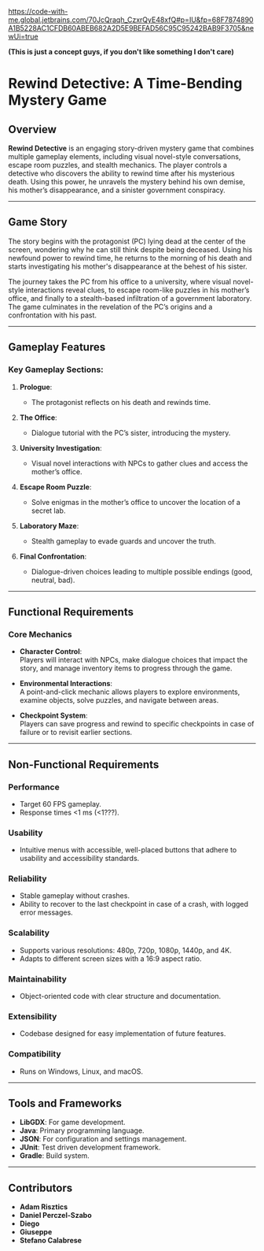 https://code-with-me.global.jetbrains.com/70JcQraqh_CzxrQyE48xfQ#p=IU&fp=68F7874890A1B5228AC1CFDB60ABEB682A2D5E9BEFAD56C95C95242BAB9F3705&newUi=true

**(This is just a concept guys, if you don't like something I don't care)**

# Rewind Detective: A Time-Bending Mystery Game 

## Overview

**Rewind Detective** is an engaging story-driven mystery game that combines multiple gameplay elements, including visual novel-style conversations, escape room puzzles, and stealth mechanics. The player controls a detective who discovers the ability to rewind time after his mysterious death. Using this power, he unravels the mystery behind his own demise, his mother’s disappearance, and a sinister government conspiracy.

---

## Game Story

The story begins with the protagonist (PC) lying dead at the center of the screen, wondering why he can still think despite being deceased. Using his newfound power to rewind time, he returns to the morning of his death and starts investigating his mother's disappearance at the behest of his sister. 

The journey takes the PC from his office to a university, where visual novel-style interactions reveal clues, to escape room-like puzzles in his mother’s office, and finally to a stealth-based infiltration of a government laboratory. The game culminates in the revelation of the PC’s origins and a confrontation with his past.

---

## Gameplay Features

### Key Gameplay Sections:
1. **Prologue**:  
   - The protagonist reflects on his death and rewinds time.  

2. **The Office**:  
   - Dialogue tutorial with the PC’s sister, introducing the mystery.  

3. **University Investigation**:  
   - Visual novel interactions with NPCs to gather clues and access the mother’s office.  

4. **Escape Room Puzzle**:  
   - Solve enigmas in the mother’s office to uncover the location of a secret lab.  

5. **Laboratory Maze**:  
   - Stealth gameplay to evade guards and uncover the truth.  

6. **Final Confrontation**:  
   - Dialogue-driven choices leading to multiple possible endings (good, neutral, bad).

---

## Functional Requirements

### Core Mechanics
- **Character Control**:  
   Players will interact with NPCs, make dialogue choices that impact the story, and manage inventory items to progress through the game.
   
- **Environmental Interactions**:  
   A point-and-click mechanic allows players to explore environments, examine objects, solve puzzles, and navigate between areas.

- **Checkpoint System**:  
   Players can save progress and rewind to specific checkpoints in case of failure or to revisit earlier sections.

---

## Non-Functional Requirements

### Performance
- Target 60 FPS gameplay.
- Response times <1 ms (<1???).

### Usability
- Intuitive menus with accessible, well-placed buttons that adhere to usability and accessibility standards.

### Reliability
- Stable gameplay without crashes.
- Ability to recover to the last checkpoint in case of a crash, with logged error messages.

### Scalability
- Supports various resolutions: 480p, 720p, 1080p, 1440p, and 4K.
- Adapts to different screen sizes with a 16:9 aspect ratio.

### Maintainability
- Object-oriented code with clear structure and documentation.

### Extensibility
- Codebase designed for easy implementation of future features.

### Compatibility
- Runs on Windows, Linux, and macOS.

---

## Tools and Frameworks
- **LibGDX**: For game development.
- **Java**: Primary programming language.
- **JSON**: For configuration and settings management.
- **JUnit**: Test driven development framework.
- **Gradle**: Build system.
---

## Contributors

- **Adam Risztics**
- **Daniel Perczel-Szabo**
- **Diego**
- **Giuseppe**
- **Stefano Calabrese**
